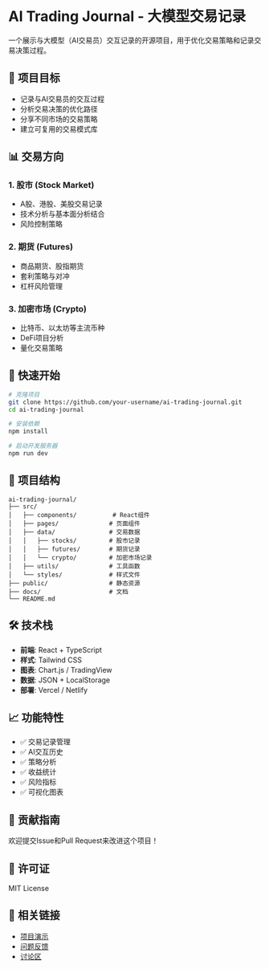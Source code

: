# AI Trading Journal - 大模型交易记录

一个展示与大模型（AI交易员）交互记录的开源项目，用于优化交易策略和记录交易决策过程。

## 🎯 项目目标

- 记录与AI交易员的交互过程
- 分析交易决策的优化路径
- 分享不同市场的交易策略
- 建立可复用的交易模式库

## 📊 交易方向

### 1. 股市 (Stock Market)
- A股、港股、美股交易记录
- 技术分析与基本面分析结合
- 风险控制策略

### 2. 期货 (Futures)
- 商品期货、股指期货
- 套利策略与对冲
- 杠杆风险管理

### 3. 加密市场 (Crypto)
- 比特币、以太坊等主流币种
- DeFi项目分析
- 量化交易策略

## 🚀 快速开始

```bash
# 克隆项目
git clone https://github.com/your-username/ai-trading-journal.git
cd ai-trading-journal

# 安装依赖
npm install

# 启动开发服务器
npm run dev
```

## 📁 项目结构

```
ai-trading-journal/
├── src/
│   ├── components/          # React组件
│   ├── pages/              # 页面组件
│   ├── data/               # 交易数据
│   │   ├── stocks/         # 股市记录
│   │   ├── futures/        # 期货记录
│   │   └── crypto/         # 加密市场记录
│   ├── utils/              # 工具函数
│   └── styles/             # 样式文件
├── public/                 # 静态资源
├── docs/                   # 文档
└── README.md
```

## 🛠️ 技术栈

- **前端**: React + TypeScript
- **样式**: Tailwind CSS
- **图表**: Chart.js / TradingView
- **数据**: JSON + LocalStorage
- **部署**: Vercel / Netlify

## 📈 功能特性

- ✅ 交易记录管理
- ✅ AI交互历史
- ✅ 策略分析
- ✅ 收益统计
- ✅ 风险指标
- ✅ 可视化图表

## 🤝 贡献指南

欢迎提交Issue和Pull Request来改进这个项目！

## 📄 许可证

MIT License

## 🔗 相关链接

- [项目演示](https://your-demo-link.com)
- [问题反馈](https://github.com/your-username/ai-trading-journal/issues)
- [讨论区](https://github.com/your-username/ai-trading-journal/discussions) 